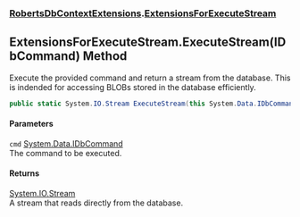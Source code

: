 ### [RobertsDbContextExtensions](RobertsDbContextExtensions 'RobertsDbContextExtensions').[ExtensionsForExecuteStream](ExtensionsForExecuteStream 'RobertsDbContextExtensions.ExtensionsForExecuteStream')
## ExtensionsForExecuteStream.ExecuteStream(IDbCommand) Method
Execute the provided command and return a stream from the database. This is
indended for accessing BLOBs stored in the database efficiently.
```csharp
public static System.IO.Stream ExecuteStream(this System.Data.IDbCommand cmd);
```
#### Parameters
<a name='RobertsDbContextExtensions_ExtensionsForExecuteStream_ExecuteStream(System_Data_IDbCommand)_cmd'></a>
`cmd` [System.Data.IDbCommand](https://docs.microsoft.com/en-us/dotnet/api/System.Data.IDbCommand 'System.Data.IDbCommand')  
The command to be executed.
  
#### Returns
[System.IO.Stream](https://docs.microsoft.com/en-us/dotnet/api/System.IO.Stream 'System.IO.Stream')  
A stream that reads directly from the database.

